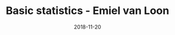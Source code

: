 ---
title: Basic statistics - Emiel van Loon 
text:  Survival statistics for the modern Life Scientist
location: D1.114
link: 
date: 2018-11-20
startTime: '16:00'
endTime: '17:00'
---